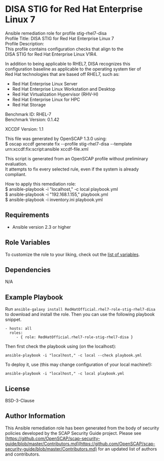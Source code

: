 DISA STIG for Red Hat Enterprise Linux 7
=========

Ansible remediation role for profile stig-rhel7-disa  
Profile Title:  DISA STIG for Red Hat Enterprise Linux 7  
Profile Description:  
This profile contains configuration checks that align to the   
  DISA STIG for Red Hat Enterprise Linux V1R4.   
    
  In addition to being applicable to RHEL7, DISA recognizes this   
  configuration baseline as applicable to the operating system tier of   
  Red Hat technologies that are based off RHEL7, such as:   
  - Red Hat Enterprise Linux Server   
  - Red Hat Enterprise Linux Workstation and Desktop   
  - Red Hat Virtualization Hypervisor (RHV-H)   
  - Red Hat Enterprise Linux for HPC   
  - Red Hat Storage  
  
Benchmark ID:  RHEL-7  
Benchmark Version:  0.1.42  
  
XCCDF Version:  1.1  
  
This file was generated by OpenSCAP 1.3.0 using:  
	$ oscap xccdf generate fix --profile stig-rhel7-disa --template urn:xccdf:fix:script:ansible xccdf-file.xml   
  
This script is generated from an OpenSCAP profile without preliminary evaluation.  
It attempts to fix every selected rule, even if the system is already compliant.  
  
How to apply this remediation role:  
$ ansible-playbook -i "localhost," -c local playbook.yml  
$ ansible-playbook -i "192.168.1.155," playbook.yml  
$ ansible-playbook -i inventory.ini playbook.yml

Requirements
------------

- Ansible version 2.3 or higher

Role Variables
--------------

To customize the role to your liking, check out the [list of variables](vars/main.yml).

Dependencies
------------

N/A

Example Playbook
----------------

Run `ansible-galaxy install RedHatOfficial.rhel7-role-stig-rhel7-disa` to
download and install the role. Then you can use the following playbook snippet.

    - hosts: all
      roles:
         - { role: RedHatOfficial.rhel7-role-stig-rhel7-disa }

Then first check the playbook using (on the localhost):

    ansible-playbook -i "localhost," -c local --check playbook.yml

To deploy it, use (this may change configuration of your local machine!):

    ansible-playbook -i "localhost," -c local playbook.yml

License
-------

BSD-3-Clause

Author Information
------------------

This Ansible remediation role has been generated from the body of security
policies developed by the SCAP Security Guide project. Please see
[https://github.com/OpenSCAP/scap-security-guide/blob/master/Contributors.md](https://github.com/OpenSCAP/scap-security-guide/blob/master/Contributors.md)
for an updated list of authors and contributors.
